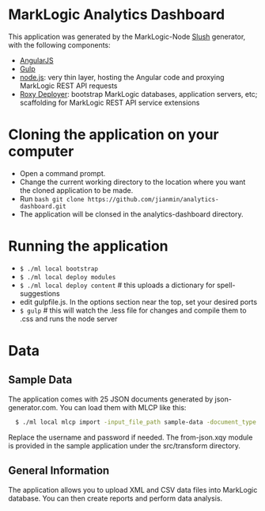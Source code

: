 # MarkLogic Analytics Dashboard

This application was generated by the MarkLogic-Node [Slush](https://github.com/klei/slush) generator, with the following components:

- [AngularJS](https://angularjs.org/)
- [Gulp](http://gulpjs.com/)
- [node.js](http://nodejs.org/): very thin layer, hosting the Angular code and proxying MarkLogic REST API requests
- [Roxy Deployer](https://github.com/marklogic/roxy): bootstrap MarkLogic databases, application servers, etc; scaffolding for MarkLogic REST API service extensions

# Cloning the application on your computer

- Open a command prompt.
- Change the current working directory to the location where you want the cloned application to be made.
- Run ```bash git clone https://github.com/jianmin/analytics-dashboard.git```
- The application will be clonsed in the analytics-dashboard directory.

# Running the application

- `$ ./ml local bootstrap`
- `$ ./ml local deploy modules`
- `$ ./ml local deploy content` # this uploads a dictionary for spell-suggestions
- edit gulpfile.js. In the options section near the top, set your desired ports
- `$ gulp` # this will watch the .less file for changes and compile them to .css and runs the node server

# Data
## Sample Data
The application comes with 25 JSON documents generated by json-generator.com. You can load them with MLCP like this:

```bash
  $ ./ml local mlcp import -input_file_path sample-data -document_type json
```

Replace the username and password if needed. The from-json.xqy module is provided in the sample application under the src/transform directory.

## General Information
The application allows you to upload XML and CSV data files into MarkLogic database. You can then create reports and perform data analysis.
